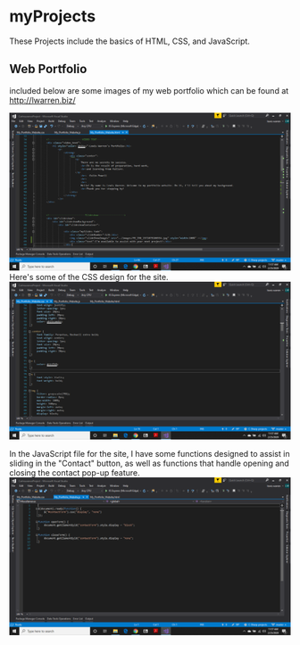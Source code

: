 # myProjects
These Projects include the basics of HTML, CSS, and JavaScript.

## Web Portfolio

included below are some images of my web portfolio which can be found at http://lwarren.biz/

![HTML](https://github.com/LewisCWarren/myProjects/blob/master/Screenshot%20(24).png)
Here's some of the CSS design for the site.
![CSS](https://github.com/LewisCWarren/myProjects/blob/master/Screenshot%20(22).png)

In the JavaScript file for the site, I have some functions designed to assist in sliding in the "Contact" button, as well as functions that handle opening and closing the contact pop-up feature.
![JS](https://github.com/LewisCWarren/myProjects/blob/master/Screenshot%20(23).png)
